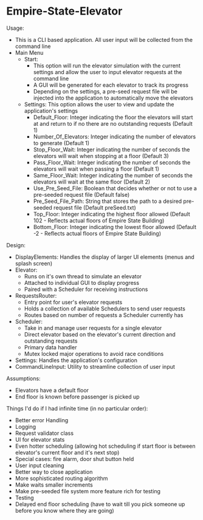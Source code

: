 # Empire-State-Elevator
Usage:
- This is a CLI based application. All user input will be collected from the command line
- Main Menu
    - Start: 
        - This option will run the elevator simulation with the current settings and allow the user to input elevator requests at the command line
        - A GUI will be generated for each elevator to track its progress
        - Depending on the settings, a pre-seed request file will be injected into the application to automatically move the elevators
    - Settings: This option allows the user to view and update the application's settings
        - Default_Floor: Integer indicating the floor the elevators will start at and return to if no there are no outstanding requests (Default 1)
	    - Number_Of_Elevators: Integer indicating the number of elevators to generate (Default 1)
	    - Stop_Floor_Wait: Integer indicating the number of seconds the elevators will wait when stopping at a floor (Default 3)
	    - Pass_Floor_Wait: Integer indicating the number of seconds the elevators will wait when passing a floor (Default 1)
	    - Same_Floor_Wait: Integer indicating the number of seconds the elevators will wait at the same floor (Default 2)
	    - Use_Pre_Seed_File: Boolean that decides whether or not to use a pre-seeded request file (Default false)
	    - Pre_Seed_File_Path: String that stores the path to a desired pre-seeded request file (Default preSeed.txt)
	    - Top_Floor: Integer indicating the highest floor allowed (Default 102 - Reflects actual floors of Empire State Building)
	    - Bottom_Floor: Integer indicating the lowest floor allowed (Default -2 - Reflects actual floors of Empire State Building)

Design:
- DisplayElements: Handles the display of larger UI elements (menus and splash screen)
- Elevator:
    - Runs on it's own thread to simulate an elevator
    - Attached to individual GUI to display progress
    - Paired with a Scheduler for receiving instructions
- RequestsRouter:
    - Entry point for user's elevator requests
    - Holds a collection of available Schedulers to send user requests
    - Routes based on number of requests a Scheduler currently has
- Scheduler:
    - Take in and manage user requests for a single elevator
    - Direct elevator based on the elevator's current direction and outstanding requests
    - Primary data handler
    - Mutex locked major operations to avoid race conditions
- Settings: Handles the application's configuration
- CommandLineInput: Utility to streamline collection of user input

Assumptions:
- Elevators have a default floor
- End floor is known before passenger is picked up

Things I'd do if I had infinite time (in no particular order):
- Better error Handling
- Logging
- Request validator class
- UI for elevator stats
- Even hotter scheduling (allowing hot scheduling if start floor is between elevator's current floor and it's next stop)
- Special cases: fire alarm, door shut button held
- User input cleaning
- Better way to close application
- More sophisticated routing algorithm
- Make waits smaller increments
- Make pre-seeded file system more feature rich for testing
- Testing
- Delayed end floor scheduling (have to wait till you pick someone up before you know where they are going)